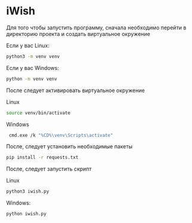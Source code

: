 # iWish

Для того чтобы запустить программу, сначала необходимо перейти в директорию проекта и создать виртуальное окружение

Если у вас Linux:

```bash
python3 -m venv venv
```

Если у вас Windows:

```bash
python -m venv venv
```

После следует активировать виртуальное окружение

Linux

```bash
source venv/bin/activate
```

Windows

```bash
 cmd.exe /k "%CD%\venv\Scripts\activate"
```

После, следует установить необходимые пакеты

```bash
pip install -r requests.txt
```

После, следует запустить скрипт

Linux

```bash
python3 iwish.py
```

Windows:

```bash
python iwish.py
```